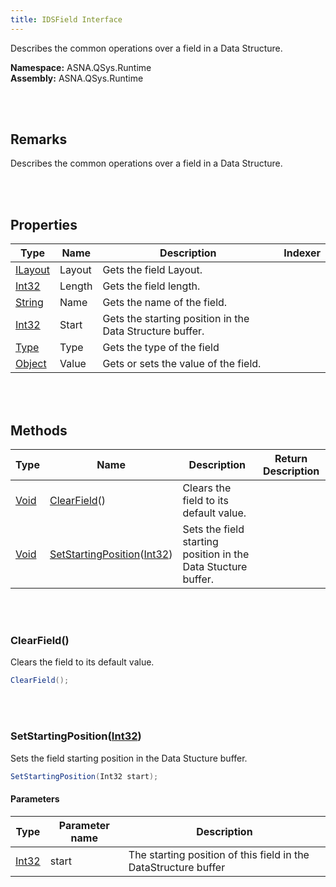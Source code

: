 ```yaml
---
title: IDSField Interface
---
```


Describes the common operations over a field in a Data Structure.

**Namespace:** ASNA.QSys.Runtime <br/>
**Assembly:** ASNA.QSys.Runtime

<br>
<br>

## Remarks

Describes the common operations over a field in a Data Structure.

[//]: # ($$TODO: Complete the Remarks section.)

<br>
<br>

## Properties

| Type | Name | Description | Indexer
| --- | --- | --- | --- 
| [ILayout](/reference/asna-qsys-runtime/asnaq-sys-runtime/classes/i-layout.html) | Layout | Gets the field Layout. | 
| [Int32](https://docs.microsoft.com/en-us/dotnet/api/system.int32) | Length | Gets the field length. | 
| [String](https://docs.microsoft.com/en-us/dotnet/api/system.string) | Name | Gets the name of the field. | 
| [Int32](https://docs.microsoft.com/en-us/dotnet/api/system.int32) | Start | Gets the starting position in the Data Structure buffer. | 
| [Type](https://docs.microsoft.com/en-us/dotnet/api/system.type) | Type | Gets the type of the field | 
| [Object](https://docs.microsoft.com/en-us/dotnet/api/system.object) | Value | Gets or sets the value of the field. | 

<br>
<br>

## Methods

| Type | Name | Description | Return Description 
| --- | --- | --- | --- 
| [Void](https://docs.microsoft.com/en-us/dotnet/api/system.void) | [ClearField](#clearfield)() | Clears the field to its default value. | 
| [Void](https://docs.microsoft.com/en-us/dotnet/api/system.void) | [SetStartingPosition](#setstartingpositionint32)([Int32](https://docs.microsoft.com/en-us/dotnet/api/system.int32)) | Sets the field starting position in the Data Stucture buffer. | 

<br>
<br>

### ClearField()

Clears the field to its default value.

```cs
ClearField();
```


<br>
<br>

### SetStartingPosition([Int32](https://docs.microsoft.com/en-us/dotnet/api/system.int32))

Sets the field starting position in the Data Stucture buffer.

```cs
SetStartingPosition(Int32 start);
```

#### Parameters

| Type | Parameter name | Description
| --- | --- | ---
| [Int32](https://docs.microsoft.com/en-us/dotnet/api/system.int32) | start | The starting position of this field in the DataStructure buffer 


<br>
<br>


